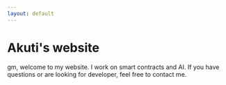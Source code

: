 ```yaml
---
layout: default
---
```


# Akuti's website

gm, welcome to my website.
I work on smart contracts and AI. If you have questions or are looking for developer, feel free to contact me.